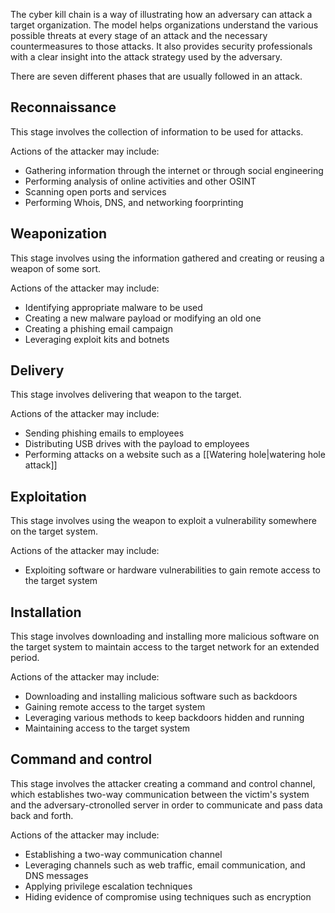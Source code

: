 The cyber kill chain is a way of illustrating how an adversary can attack a target organization. The model helps organizations understand the various possible threats at every stage of an attack and the necessary countermeasures to those attacks. It also provides security professionals with a clear insight into the attack strategy used by the adversary.

There are seven different phases that are usually followed in an attack.

## Reconnaissance
This stage involves the collection of information to be used for attacks.

Actions of the attacker may include:
- Gathering information through the internet or through social engineering
- Performing analysis of online activities and other OSINT
- Scanning open ports and services
- Performing Whois, DNS, and networking foorprinting

## Weaponization
This stage involves using the information gathered and creating or reusing a weapon of some sort.

Actions of the attacker may include:
- Identifying appropriate malware to be used
- Creating a new malware payload or modifying an old one
- Creating a phishing email campaign
- Leveraging exploit kits and botnets

## Delivery
This stage involves delivering that weapon to the target.

Actions of the attacker may include:
- Sending phishing emails to employees
- Distributing USB drives with the payload to employees
- Performing attacks on a website such as a [[Watering hole|watering hole attack]]

## Exploitation
This stage involves using the weapon to exploit a vulnerability somewhere on the target system.

Actions of the attacker may include:
- Exploiting software or hardware vulnerabilities to gain remote access to the target system

## Installation
This stage involves downloading and installing more malicious software on the target system to maintain access to the target network for an extended period.

Actions of the attacker may include:
- Downloading and installing malicious software such as backdoors
- Gaining remote access to the target system
- Leveraging various methods to keep backdoors hidden and running
- Maintaining access to the target system

## Command and control
This stage involves the attacker creating a command and control channel, which establishes two-way communication between the victim's system and the adversary-ctronolled server in order to communicate and pass data back and forth.

Actions of the attacker may include:
- Establishing a two-way communication channel
- Leveraging channels such as web traffic, email communication, and DNS messages
- Applying privilege escalation techniques
- Hiding evidence of compromise using techniques such as encryption